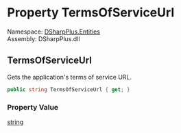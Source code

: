 # Property TermsOfServiceUrl

Namespace: [DSharpPlus.Entities](DSharpPlus.Entities.md)  
Assembly: DSharpPlus.dll

## <a id="DSharpPlus_Entities_DiscordApplication_TermsOfServiceUrl"></a>TermsOfServiceUrl

Gets the application's terms of service URL.

```csharp
public string TermsOfServiceUrl { get; }
```

### Property Value

[string](https://learn.microsoft.com/dotnet/api/system.string)

